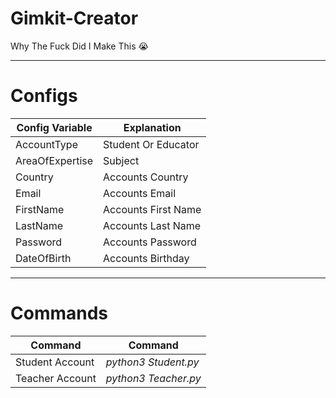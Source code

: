 # Gimkit-Creator
Why The Fuck Did I Make This 😭

---

# Configs

| Config Variable | Explanation | 
| --- | --- | 
| AccountType | Student Or Educator | 
| AreaOfExpertise | Subject | 
| Country | Accounts Country |
| Email | Accounts Email | 
| FirstName | Accounts First Name | 
| LastName | Accounts Last Name |
| Password | Accounts Password | 
| DateOfBirth | Accounts Birthday | 

---

# Commands

| Command | Command | 
| --- | --- | 
| Student Account | *python3 Student.py* | 
| Teacher Account | *python3 Teacher.py* | 

